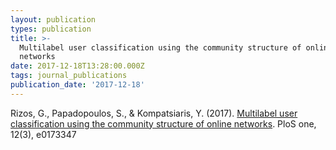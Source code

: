 ```yaml
---
layout: publication
types: publication
title: >-
  Multilabel user classification using the community structure of online
  networks
date: 2017-12-18T13:28:00.000Z
tags: journal_publications
publication_date: '2017-12-18'
---
```

Rizos, G., Papadopoulos, S., & Kompatsiaris, Y. (2017). [Multilabel user classification using the community structure of online networks](https://journals.plos.org/plosone/article?id=10.1371/journal.pone.0173347). PloS one, 12(3), e0173347
